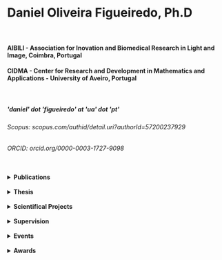 <div dir="lft">

# **Daniel Oliveira Figueiredo, Ph.D**

<br/>

#### **AIBILI - Association for Inovation and Biomedical Research in Light and Image, Coimbra, Portugal** <br>
#### **CIDMA - Center for Research and Development in Mathematics and Applications - University of Aveiro, Portugal** <br>

</br>

##### 'daniel' dot 'figueiredo' at 'ua' dot 'pt' <br>
###### Scopus: scopus.com/authid/detail.uri?authorId=57200237929
###### ORCID: orcid.org/0000-0003-1727-9098

</div>

<br>

<details>
  <summary><b>Publications</b></summary>
<br>
<b>An exercise in Uppaal: Modelling the circadian clock of a cyanobacteria</b> <br> A. Iglesias, D. Figueiredo, A. Madeira. (accepted) <br> <br>
<b>The impact of a reimbursement rate reduction on the utilization of antiulcer, antidepressants and antidiabetics in Portugal: a time series analysis</b> <br> A. Donato, D. Figueiredo, F. Batel-Marques. International Journal of Healthcare Management,  17(2) pp. 416-426, 2024. <br> <br>
<b>Impact of the COVID-19 pandemic on cancer screenings in Portugal</b> <br> D. Mendes, D. Figueiredo, C. Alves, A. Penedones, B. Costa, F. Batel-Marques. Cancer Epidemiology, 88, pp. 102496, 2024. <br> <br>
<b>idDL2DL – Interval Syntax to dL</b> <br> J. Santos, D. Figueiredo, A. Madeira. Lecture Notes in Computer Science 13931, pp. 240-247, 2023. <br> <br>
<b>Aggregation-based operations for reversal fuzzy switch graphs</b> <br> S. Campos, R. Santiago, M. A. Martins, D. Figueiredo. Fuzzy Sets and Systems 466, pp. 108273, 2023. <br> <br>
<b>Relation-changing models meet Paraconsistency</b> <br> D. Costa, D. Figueiredo, M. A. Martins. Journal of Logical and Algebraic Methods in Programming 133, pp. 100870, 2023. <br> <br>
<b>Performance of Aptima-HPV in the cervical cancer screening program of Portugal: a cost-analysis</b> <br> D. Figueiredo, et al. BMC Women's Health, 23(1), pp. 96, 2023. <br> <br>
<b>Introduction to reversal fuzzy switch graph</b> <br> S. Campos, R. Santiago, M. A. Martins, D. Figueiredo. Science of Computer Programming 102776, pp. 216, 2022. <br> <br>
<b>Introducing fuzzy reactive graphs: a simple application on Biology</b> <br> R. Santiago, M. A. Martins, D. Figueiredo. Soft Computing, 25(9), pp. 6759-6774, 2021. <br> <br>
<b>Introducing interval differential dynamic logic</b> <br> D. Figueiredo. Lecture Notes in Computer Science 12818, pp. 69-75, 2021. <br> <br>
<b>Reversal Fuzzy Switch Graphs</b> <br> S. Campos, R. Santiago, M. A. Martins, D. Figueiredo. Lecture Notes in Computer Science 12475, pp. 137-154, 2020. <br> <br>
<b>Boolean dynamics revisited through feedback interconnections</b> <br> M. Chaves, D. Figueiredo, M. A. Martins. Natural Computing 19(1), pp. 29-49, 2020. <br> <br>
<b>rPrism - A software for reactive weighted state transition models</b> <br> D. Figueiredo, E. Rocha, M. A. Martins, M. Chaves. Lecture Notes in BioInformatics 11705, pp 165-174, 2019. <br> <br>
<b>Reactive models for biological regulatory networks</b> <br> D. Figueiredo, L. S. Barbosa. Lecture Notes in Computer Science 11415, pp 74-88, 2019. <br> <br>
<b>A Note on Reactive Transitions and Reo Connectors</b> <br> D. Figueiredo, M. A. Martins, L. S. Barbosa. Lecture Notes in Computer Science 10865, pp. 57-67, 2018. <br> <br>
<b>Applying differential dynamic logic to reconfigurable biological networks</b> <br> D. Figueiredo, M. A. Martins, M. Chaves. Mathematical Biosciences 291, pp 10-20, 2017. <br> <br>
<b>Relating Bisimulations with Attractors in Boolean Network Models</b> <br> D. Figueiredo. Lecture Notes in BioInformatics 9702, pp. 17-25, 2016. <br> <br>
<b>A fuzzy neural network for E. coli metabolism</b> <br> D. Figueiredo, C. Fuentes, M. A., Martins. AIP Conference Proceedings 1648, pp. 710004, 2015. <br> <br>
</details>
<br/>
<details>
  <summary><b>Thesis</b></summary> 
  <br> 
  <b>Logical foundations and Computational tools for synthetic biology.</b> <br> PhD thesis. Universities of Minho, Aveiro and Porto joint doctoral program in Applied Mathematics, 2020. <br> 
   <br> 
<b>Differential dynamic logic and applications.</b> <br> MSc thesis. University of Aveiro, Master in Mathematics and Applications, 2015. <br> 
</details>
 <br> 
<details>
  <summary><b>Scientifical Projects</b></summary>
   <br> 
  <b>2018-2022 FCT project POCI-01-0145-FEDER-032412 (FILTER)</b> Plataforma para o desenvolvimento e validação de sistemas automáticos de análise de imagem para o diagnóstico precoce e tratamento de doenças oculares relacionadas com a idade que podem levar à perda de visão. <br>
https://www.aibili.pt/proj-public/1300/ <br> 
  <br>
<b>2018-2021 FCT project POCI-01-0145-FEDER-030947 (KLEE).</b> Coalgebraic Modeling and Analysis for Computational Synthetic Biology.  <br> 
https://klee.di.uminho.pt/ <br> 
   <br> 
<b>2018-2019 Project PESSOA France-Portugal</b> Logical tools for systems biology. <br> 
Total budget: 4.000€ <br> 
   <br> 
<b> 2013-2016 FCT project FCOMP-01-0124-FEDER-028923 (NASONI) </b> Heterogeneous software coordination: Foundations, methods, tools. <br> 
https://webarchive.di.uminho.pt/wiki.di.uminho.pt/twiki/bin/view/Research/NASONI/WebHome.html <br> 
</details>
<br/>
<details>
  <summary><b>Supervision</b></summary> 
  <br> 
  <b>Transition Systems Everywhere: From Possibilistic to Temporal and Probabilistic Verification</b> <br> Antonio Iglesias, MSc thesis. Universities of Aveiro, 2024. <br> 
</details>
<br/>
<details>
  <summary><b>Events</b></summary> 
  <br> 
  <b>Organizing Committee:</b>
  <br>
  - The International Workshop on Reconfigurable Transition Systems: Semantics, Logics and Applications, Aveiro, November 5, 2024. <br>
  - International Symposium in Molecular Logic and Computational Synthetic Biology, University Diego Portales & IFICC, Santiago de Chile, December 17-18, 2018. <br>
  - Days in Logic, University of Aveiro, January 25-27, 2018.
  <br>
  <b>Program committee:</b> <br>
  - IEEE International Conference on E-health Networking, Application & Services, Nara, Japan, November 18–20, 2024. <br>
  - The International Workshop on Reconfigurable Transition Systems: Semantics, Logics and Applications, Aveiro, November 5, 2024. <br>
  - International Symposium in Molecular Logic and Computational Synthetic Biology, University Diego Portales & IFICC, Santiago de Chile, December 17-18, 2018. <br>
</details>
 <br>
<details>
  <summary><b>Awards</b></summary> 
  <br> 
  2024 CIDMA Young Doctorate Award (https://cidma.ua.pt/cidma_young_doctorate_awards).
  <br>
  2019 & 2010: Two bronze medals in *Olímpíadas Portuguesas da Matemática*.

  
</details>
